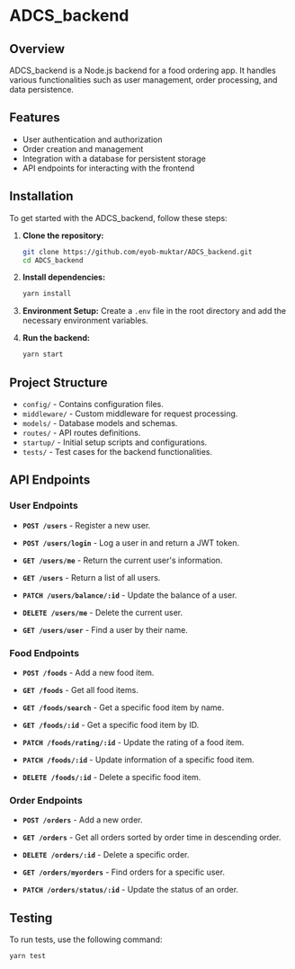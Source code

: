 # ADCS_backend

## Overview
ADCS_backend is a Node.js backend for a food ordering app. It handles various functionalities such as user management, order processing, and data persistence.

## Features
- User authentication and authorization
- Order creation and management
- Integration with a database for persistent storage
- API endpoints for interacting with the frontend

## Installation

To get started with the ADCS_backend, follow these steps:

1. **Clone the repository:**
   ```bash
   git clone https://github.com/eyob-muktar/ADCS_backend.git
   cd ADCS_backend
   ```

2. **Install dependencies:**
   ```bash
   yarn install
   ```

3. **Environment Setup:**
   Create a `.env` file in the root directory and add the necessary environment variables.

4. **Run the backend:**
   ```bash
   yarn start
   ```

## Project Structure

- `config/` - Contains configuration files.
- `middleware/` - Custom middleware for request processing.
- `models/` - Database models and schemas.
- `routes/` - API routes definitions.
- `startup/` - Initial setup scripts and configurations.
- `tests/` - Test cases for the backend functionalities.

## API Endpoints

### User Endpoints
  - **`POST /users`** - Register a new user.

- **`POST /users/login`** - Log a user in and return a JWT token.

- **`GET /users/me`** - Return the current user's information.

- **`GET /users`** - Return a list of all users.

- **`PATCH /users/balance/:id`** - Update the balance of a user.

- **`DELETE /users/me`** - Delete the current user.

- **`GET /users/user`** - Find a user by their name.

### Food Endpoints
- **`POST /foods`** - Add a new food item.

- **`GET /foods`** - Get all food items.

- **`GET /foods/search`** - Get a specific food item by name.

- **`GET /foods/:id`** - Get a specific food item by ID.

- **`PATCH /foods/rating/:id`** - Update the rating of a food item.

- **`PATCH /foods/:id`** - Update information of a specific food item.

- **`DELETE /foods/:id`** - Delete a specific food item.


### Order Endpoints
- **`POST /orders`** - Add a new order.

- **`GET /orders`** - Get all orders sorted by order time in descending order.

- **`DELETE /orders/:id`** - Delete a specific order.

- **`GET /orders/myorders`** - Find orders for a specific user.

- **`PATCH /orders/status/:id`** - Update the status of an order.


## Testing
To run tests, use the following command:
```bash
yarn test
```

